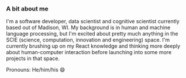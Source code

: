 ### A bit about me

I'm a software developer, data scientist and cognitive scientist currently based out of Madison, WI. My background is in human and machine language processing, but I'm excited about pretty much anything in the SCIE (science, computation, innovation and engineering) space. I'm currently brushing up on my React knowledge and thinking more deeply about human-computer interaction before launching into some more projects in that space.

Pronouns: He/him/his 😄

<!--
**jklafka/jklafka** is a ✨ _special_ ✨ repository because its `README.md` (this file) appears on your GitHub profile.

Here are some ideas to get you started:

- 🔭 I’m currently working on ...
- 🌱 I’m currently learning ...
- 👯 I’m looking to collaborate on ...
- 🤔 I’m looking for help with ...
- 💬 Ask me about ...
- 📫 How to reach me: ...
- 😄 Pronouns: ...
- ⚡ Fun fact: ...
-->
